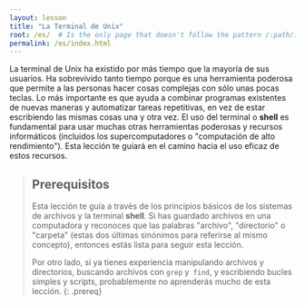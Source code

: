 ```yaml
---
layout: lesson
title: "La Terminal de Unix"
root: /es/  # Is the only page that doesn't follow the pattern /:path/index.html
permalink: /es/index.html
---
```


La terminal de Unix ha existido por más tiempo que la mayoría de sus usuarios.
Ha sobrevivido tanto tiempo porque es una herramienta poderosa
que permite a las personas hacer cosas complejas con sólo unas pocas teclas.
Lo más importante es que ayuda a combinar programas existentes de nuevas maneras
y automatizar tareas repetitivas, en vez de estar escribiendo las mismas cosas una y otra vez.
El uso del terminal o **shell** es fundamental para usar muchas otras herramientas poderosas
y recursos informáticos (incluidos los supercomputadores o "computación de alto rendimiento").
Esta lección te guiará en el camino hacia el uso eficaz de estos recursos.

> ## Prerequisitos
> 
> Esta lección te guía a través de los principios básicos de los sistemas de archivos y
> la terminal **shell**. Si has guardado archivos en una computadora y reconoces que
> las palabras "archivo", "directorio" o "carpeta" (estas dos últimas sinónimos para referirse al mismo concepto), entonces
> estás lista para seguir esta lección.
>
> Por otro lado, si ya tienes experiencia manipulando archivos y directorios,
> buscando archivos con `grep` y` find`, y escribiendo bucles simples
> y scripts, probablemente no aprenderás mucho de esta lección.
{: .prereq}

